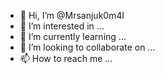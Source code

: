 - 👋 Hi, I’m @Mrsanjuk0m4l
- 👀 I’m interested in ...
- 🌱 I’m currently learning ...
- 💞️ I’m looking to collaborate on ...
- 📫 How to reach me ...

<!---
Mrsanjuk0m4l/Mrsanjuk0m4l is a ✨ special ✨ repository because its `README.md` (this file) appears on your GitHub profile.
You can click the Preview link to take a look at your changes.
--->

